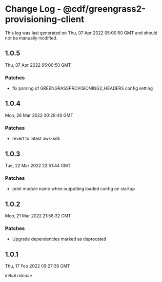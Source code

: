 # Change Log - @cdf/greengrass2-provisioning-client

This log was last generated on Thu, 07 Apr 2022 05:00:50 GMT and should not be manually modified.

## 1.0.5
Thu, 07 Apr 2022 05:00:50 GMT

### Patches

- fix parsing of GREENGRASSPROVISIONING2_HEADERS config setting

## 1.0.4
Mon, 28 Mar 2022 00:28:46 GMT

### Patches

- revert to latest aws-sdk

## 1.0.3
Tue, 22 Mar 2022 22:51:44 GMT

### Patches

- print module name when outputting loaded config on startup

## 1.0.2
Mon, 21 Mar 2022 21:58:32 GMT

### Patches

- Upgrade dependencies marked as deprecated

## 1.0.1
Thu, 17 Feb 2022 09:27:38 GMT

_Initial release_

